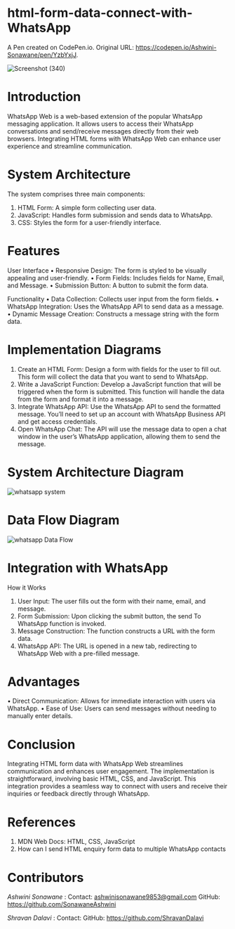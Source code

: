# html-form-data-connect-with-WhatsApp
A Pen created on CodePen.io. Original URL: https://codepen.io/Ashwini-Sonawane/pen/YzbYxjJ.

![Screenshot (340)](https://github.com/SonawaneAshwini/html-form-data-connect-with-WhatsApp/assets/172588428/2eef99a2-7e94-4234-be37-deee6662585a)





# Introduction
WhatsApp Web is a web-based extension of the popular WhatsApp messaging application. 
It allows users to access their WhatsApp conversations and send/receive messages directly from their web browsers. 
Integrating HTML forms with WhatsApp Web can enhance user experience and streamline communication.

# System Architecture
The system comprises three main components:
1.	HTML Form: A simple form collecting user data.
2.	JavaScript: Handles form submission and sends data to WhatsApp.
3.	CSS: Styles the form for a user-friendly interface.
   
# Features
 User Interface
•	Responsive Design: The form is styled to be visually appealing and user-friendly.
•	Form Fields: Includes fields for Name, Email, and Message.
•	Submission Button: A button to submit the form data.

 Functionality
•	Data Collection: Collects user input from the form fields.
•	WhatsApp Integration: Uses the WhatsApp API to send data as a message.
•	Dynamic Message Creation: Constructs a message string with the form data.

# Implementation Diagrams

1.	Create an HTML Form: Design a form with fields for the user to fill out. This form will collect the data that you want to send to WhatsApp.
2.	Write a JavaScript Function: Develop a JavaScript function that will be triggered when the form is submitted. This function will handle the data from the form and format it into a message.
3.	Integrate WhatsApp API: Use the WhatsApp API to send the formatted message. You’ll need to set up an account with WhatsApp Business API and get access credentials.
4.	Open WhatsApp Chat: The API will use the message data to open a chat window in the user’s WhatsApp application, allowing them to send the message.



# System Architecture Diagram
![whatsapp system](https://github.com/SonawaneAshwini/html-form-data-connect-with-WhatsApp/assets/172588428/1277247b-e062-4798-a5e3-f5c432956afa)

 
# Data Flow Diagram
![whatsapp Data Flow](https://github.com/SonawaneAshwini/html-form-data-connect-with-WhatsApp/assets/172588428/7bb59f80-6133-43ea-9a34-3f4692ec3b1c)

 

# Integration with WhatsApp
How it Works
1.	User Input: The user fills out the form with their name, email, and message.
2.	Form Submission: Upon clicking the submit button, the send To WhatsApp function is invoked.
3.	Message Construction: The function constructs a URL with the form data.
4.	WhatsApp API: The URL is opened in a new tab, redirecting to WhatsApp Web with a pre-filled message.
   
# Advantages
•	Direct Communication: Allows for immediate interaction with users via WhatsApp.
•	Ease of Use: Users can send messages without needing to manually enter details.

# Conclusion
Integrating HTML form data with WhatsApp Web streamlines communication and enhances user engagement. The implementation is straightforward, involving basic HTML, CSS, and JavaScript. This integration provides a seamless way to connect with users and receive their inquiries or feedback directly through WhatsApp.

# References
1.	MDN Web Docs: HTML, CSS, JavaScript
2.	How can I send HTML enquiry form data to multiple WhatsApp contacts

# Contributors
*Ashwini Sonawane* :
Contact: ashwinisonawane9853@gmail.com
GitHub: https://github.com/SonawaneAshwini

*Shravan Dalavi* :
Contact: 
GitHub: https://github.com/ShravanDalavi
